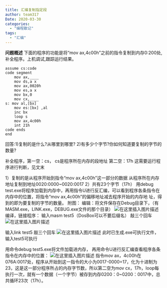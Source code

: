 ```yaml
---
title: 汇编复制指定段
author: team317
Date: 2020-03-30
categories:  
  - "编程散记"
tags:  
  - "汇编"
---
```


**问题概述**
下面的程序的功能是将“mov ax,4c00h”之前的指令复制到内存0:200处,补全程序。上机调试,跟踪运行结果。
<!--more-->
```masm
assume cs:code
code segment
    mov ax,____
    mov ds,a x
    mov ax,0020h
    mov es,a x
    mov bx,0
    mov cx,____
s: mov al,[bx]
    mov es:[bx] ,al
    inc bx
    loop s
    mov ax,4c00h
    int 21h
code ends
end
```
回答:1)复制的是什么?从哪里到哪里?
2)有多少个字节?你如何知道要复制的字节的数量?

补全程序，第一空：cs，  cs是程序所在内存的段地址
第二空：17h	  这需要运行程序进行判断，见文末

1）复制的是从程序开始到指令“mov ax,4c00h”这一部分的数据
     从程序所在内存地址复制到地址0020:0000~0020:0017
2）共有23个字节（17h）
    用debug test.exe将程序加载到内存中，再用指令U进行反汇编，可以看到程序各条指令在内存中的位置，将指令“mov ax,4c00h”的偏移地址减去程序开始的内存地 址，得到的即为要复制的字节的数量。
附图：
编辑：将文件保存在Debug目录下，（有MASM.exe，LINK.exe，DEBUG.exe文件的那个目录）
![在这里插入图片描述](https://img-blog.csdnimg.cn/20200330172037505.png?x-oss-process=image/watermark,type_ZmFuZ3poZW5naGVpdGk,shadow_10,text_aHR0cHM6Ly9ibG9nLmNzZG4ubmV0L0dvZE5vdEFNZW4=,size_19,color_FFFFFF,t_70)
编译，链接程序：
输入masm  test5（DosBox可以不要后缀名）
敲三个回车
![在这里插入图片描述](https://img-blog.csdnimg.cn/20200330172302700.png?x-oss-process=image/watermark,type_ZmFuZ3poZW5naGVpdGk,shadow_10,text_aHR0cHM6Ly9ibG9nLmNzZG4ubmV0L0dvZE5vdEFNZW4=,size_16,color_FFFFFF,t_70)

输入link test5
敲三个回车
![在这里插入图片描述](https://img-blog.csdnimg.cn/20200330172601749.png?x-oss-process=image/watermark,type_ZmFuZ3poZW5naGVpdGk,shadow_10,text_aHR0cHM6Ly9ibG9nLmNzZG4ubmV0L0dvZE5vdEFNZW4=,size_16,color_FFFFFF,t_70)
此时已生成.exe可执行文件，输入test5可执行

用命令debug test5.exe将文件加载进内存，
再用命令U进行反汇编查看程序各条指令在内存中的位置：
![在这里插入图片描述](https://img-blog.csdnimg.cn/20200330173003515.png?x-oss-process=image/watermark,type_ZmFuZ3poZW5naGVpdGk,shadow_10,text_aHR0cHM6Ly9ibG9nLmNzZG4ubmV0L0dvZE5vdEFNZW4=,size_16,color_FFFFFF,t_70)
指令mov ax，4c00h在076A:0017处，程序从开始到这一指令的大小为0017-0000=17，化为十进制为23，这是这一部分程序所占的内存字节数，所以第二空为mov cx，17h，loop每执行一次，就有一个数据（一个字节）被存到内存0200：0~0200：0017中，总共循环23次（17h）。

